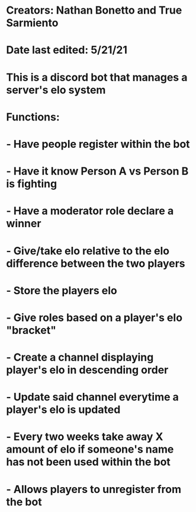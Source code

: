# Creators: Nathan Bonetto and True Sarmiento
# Date last edited: 5/21/21
# This is a discord bot that manages a server's elo system
# Functions:
# - Have people register within the bot
# - Have it know Person A vs Person B is fighting
# - Have a moderator role declare a winner
# - Give/take elo relative to the elo difference between the two players
# - Store the players elo
# - Give roles based on a player's elo "bracket"
# - Create a channel displaying player's elo in descending order
# - Update said channel everytime a player's elo is updated
# - Every two weeks take away X amount of elo if someone's name has not been used within the bot
# - Allows players to unregister from the bot
